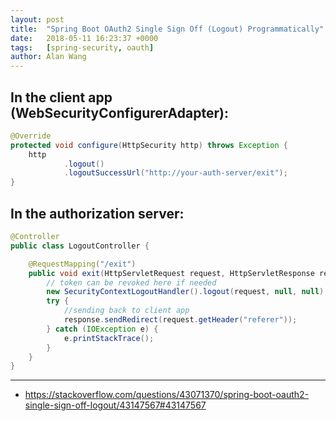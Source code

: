 ```yaml
---
layout: post
title:  "Spring Boot OAuth2 Single Sign Off (Logout) Programmatically"
date:   2018-05-11 16:23:37 +0000
tags:   [spring-security, oauth]
author: Alan Wang
---
```


## In the client app (WebSecurityConfigurerAdapter):

```java
@Override
protected void configure(HttpSecurity http) throws Exception {
    http
            .logout()
            .logoutSuccessUrl("http://your-auth-server/exit");
}
```

## In the authorization server:
```java
@Controller
public class LogoutController {

    @RequestMapping("/exit")
    public void exit(HttpServletRequest request, HttpServletResponse response) {
        // token can be revoked here if needed
        new SecurityContextLogoutHandler().logout(request, null, null);
        try {
            //sending back to client app
            response.sendRedirect(request.getHeader("referer"));
        } catch (IOException e) {
            e.printStackTrace();
        }
    }
}
```

---
- https://stackoverflow.com/questions/43071370/spring-boot-oauth2-single-sign-off-logout/43147567#43147567
